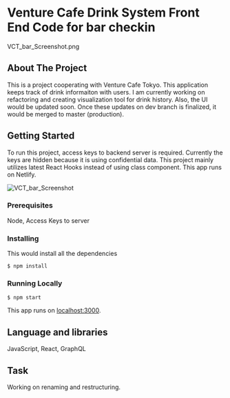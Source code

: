 # Venture Cafe Drink System Front End Code for bar checkin

VCT_bar_Screenshot.png

## About The Project
This is a project cooperating with Venture Cafe Tokyo. This application keeps track of drink informaiton with users. I am currently working on refactoring and creating visualization tool for drink history. Also, the UI would be updated soon. Once these updates on dev branch is finalized, it would be merged to master (production).

## Getting Started
To run this project, access keys to backend server is required. Currently the keys are hidden because it is using confidential data. This project mainly utilizes latest React Hooks instead of using class component.
This app runs on Netlify.

![VCT_bar_Screenshot](https://user-images.githubusercontent.com/32227575/75651666-ae398180-5c1e-11ea-8479-e8ca9cb93120.png)

### Prerequisites
Node, Access Keys to server

### Installing
This would install all the dependencies
```
$ npm install
```

### Running Locally
```
$ npm start
```
This app runs on [localhost:3000](http://localhost:3000/).


## Language and libraries
JavaScript, React, GraphQL

## Task
Working on renaming and restructuring.

